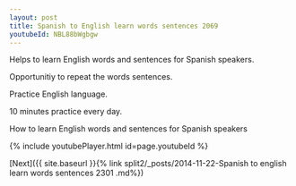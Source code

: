 ```yaml
---
layout: post
title: Spanish to English learn words sentences 2069 
youtubeId: NBL88bWgbgw
---
```

 
 
Helps to learn English words and sentences for Spanish speakers.

Opportunitiy to repeat the words sentences. 

Practice English language. 
 
10 minutes practice every day. 
 
How to learn English words and sentences for Spanish speakers 
 
{% include youtubePlayer.html id=page.youtubeId %}
 
 
[Next]({{ site.baseurl }}{% link  split2/_posts/2014-11-22-Spanish to english learn words sentences 2301 .md%})
 
